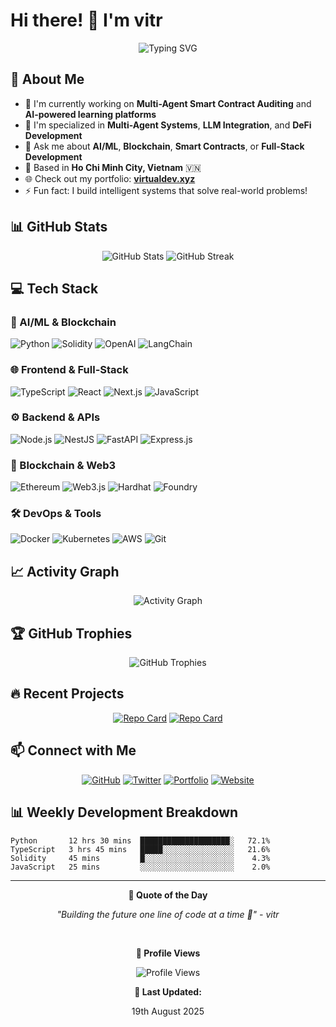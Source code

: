 # Hi there! 👋 I'm vitr

<div align="center">
  <img src="https://readme-typing-svg.herokuapp.com?font=Fira+Code&size=30&pause=1000&color=2E9EF7&center=true&vCenter=true&width=600&lines=AI+%26+Blockchain+Developer;Multi-Agent+Systems+Expert;Smart+Contract+Auditor;Building+the+future+🚀" alt="Typing SVG" />
</div>

## 🚀 About Me

- 🔭 I'm currently working on **Multi-Agent Smart Contract Auditing** and **AI-powered learning platforms**
- 🌱 I'm specialized in **Multi-Agent Systems**, **LLM Integration**, and **DeFi Development**
- 💬 Ask me about **AI/ML**, **Blockchain**, **Smart Contracts**, or **Full-Stack Development**
- 📍 Based in **Ho Chi Minh City, Vietnam** 🇻🇳
- 🌐 Check out my portfolio: **[virtualdev.xyz](https://virtualdev.xyz)**
- ⚡ Fun fact: I build intelligent systems that solve real-world problems!

## 📊 GitHub Stats

<div align="center">
  
  <!-- START:github-stats -->
  <img src="https://github-readme-stats.vercel.app/api?username=USERNAME&show_icons=true&theme=tokyonight&hide_border=true&count_private=true" alt="GitHub Stats" />
  
  <img src="https://github-readme-streak-stats.herokuapp.com/?user=USERNAME&theme=tokyonight&hide_border=true" alt="GitHub Streak" />
  <!-- END:github-stats -->

</div>

## 💻 Tech Stack

<!-- START:tech-stack -->
### 🤖 AI/ML & Blockchain
![Python](https://img.shields.io/badge/Python-3776AB?style=for-the-badge&logo=python&logoColor=white)
![Solidity](https://img.shields.io/badge/Solidity-363636?style=for-the-badge&logo=solidity&logoColor=white)
![OpenAI](https://img.shields.io/badge/OpenAI-412991?style=for-the-badge&logo=openai&logoColor=white)
![LangChain](https://img.shields.io/badge/LangChain-1C3C3C?style=for-the-badge&logo=langchain&logoColor=white)

### 🌐 Frontend & Full-Stack
![TypeScript](https://img.shields.io/badge/TypeScript-007ACC?style=for-the-badge&logo=typescript&logoColor=white)
![React](https://img.shields.io/badge/React-20232A?style=for-the-badge&logo=react&logoColor=61DAFB)
![Next.js](https://img.shields.io/badge/Next.js-000000?style=for-the-badge&logo=next.js&logoColor=white)
![JavaScript](https://img.shields.io/badge/JavaScript-F7DF1E?style=for-the-badge&logo=javascript&logoColor=black)

### ⚙️ Backend & APIs
![Node.js](https://img.shields.io/badge/Node.js-43853D?style=for-the-badge&logo=node.js&logoColor=white)
![NestJS](https://img.shields.io/badge/NestJS-E0234E?style=for-the-badge&logo=nestjs&logoColor=white)
![FastAPI](https://img.shields.io/badge/FastAPI-005571?style=for-the-badge&logo=fastapi&logoColor=white)
![Express.js](https://img.shields.io/badge/Express.js-404D59?style=for-the-badge&logo=express&logoColor=white)

### 🔗 Blockchain & Web3
![Ethereum](https://img.shields.io/badge/Ethereum-3C3C3D?style=for-the-badge&logo=ethereum&logoColor=white)
![Web3.js](https://img.shields.io/badge/Web3.js-F16822?style=for-the-badge&logo=web3.js&logoColor=white)
![Hardhat](https://img.shields.io/badge/Hardhat-FFF100?style=for-the-badge&logo=hardhat&logoColor=black)
![Foundry](https://img.shields.io/badge/Foundry-000000?style=for-the-badge&logo=foundry&logoColor=white)

### 🛠️ DevOps & Tools
![Docker](https://img.shields.io/badge/Docker-2CA5E0?style=for-the-badge&logo=docker&logoColor=white)
![Kubernetes](https://img.shields.io/badge/Kubernetes-326ce5.svg?style=for-the-badge&logo=kubernetes&logoColor=white)
![AWS](https://img.shields.io/badge/AWS-232F3E?style=for-the-badge&logo=amazon-aws&logoColor=white)
![Git](https://img.shields.io/badge/Git-F05032?style=for-the-badge&logo=git&logoColor=white)
<!-- END:tech-stack -->

## 📈 Activity Graph

<!-- START:activity-graph -->
<div align="center">
  <img src="https://github-readme-activity-graph.vercel.app/graph?username=USERNAME&theme=tokyo-night&hide_border=true" alt="Activity Graph" />
</div>
<!-- END:activity-graph -->

## 🏆 GitHub Trophies

<!-- START:github-trophies -->
<div align="center">
  <img src="https://github-profile-trophy.vercel.app/?username=USERNAME&theme=tokyonight&no-frame=true&no-bg=true&row=1&column=7" alt="GitHub Trophies" />
</div>
<!-- END:github-trophies -->

## 🔥 Recent Projects

<!-- START:recent-projects -->
<div align="center">
  
  [![Repo Card](https://github-readme-stats.vercel.app/api/pin/?username=USERNAME&repo=REPO1&theme=tokyonight&hide_border=true)](https://github.com/USERNAME/REPO1)
  [![Repo Card](https://github-readme-stats.vercel.app/api/pin/?username=USERNAME&repo=REPO2&theme=tokyonight&hide_border=true)](https://github.com/USERNAME/REPO2)

</div>
<!-- END:recent-projects -->

## 📫 Connect with Me

<div align="center">
  
  [![GitHub](https://img.shields.io/badge/GitHub-100000?style=for-the-badge&logo=github&logoColor=white)](https://github.com/videv93)
  [![Twitter](https://img.shields.io/badge/Twitter-1DA1F2?style=for-the-badge&logo=twitter&logoColor=white)](https://twitter.com/videv93)
  [![Portfolio](https://img.shields.io/badge/Portfolio-FF5722?style=for-the-badge&logo=google-chrome&logoColor=white)](https://virtualdev.xyz)
  [![Website](https://img.shields.io/badge/Website-4285F4?style=for-the-badge&logo=google-chrome&logoColor=white)](https://vittr.dev)

</div>

## 📊 Weekly Development Breakdown

<!-- START:waka-stats -->
```text
Python       12 hrs 30 mins  ████████████████████░   72.1%
TypeScript   3 hrs 45 mins   █████░░░░░░░░░░░░░░░░   21.6%
Solidity     45 mins         █░░░░░░░░░░░░░░░░░░░░    4.3%
JavaScript   25 mins         ░░░░░░░░░░░░░░░░░░░░░    2.0%
```
<!-- END:waka-stats -->

---

<div align="center">
  
  **💬 Quote of the Day**
  
  <!-- START:quote -->
  <i>"Building the future one line of code at a time 🚀" - vitr</i>
  <!-- END:quote -->
  
  <br/>
  
  **👀 Profile Views**
  
  ![Profile Views](https://komarev.com/ghpvc/?username=videv93&color=2e9ef7&style=flat-square&label=Profile+Views)
  
  **📅 Last Updated:** 
  <!-- START:last-updated -->
  19th August 2025
  <!-- END:last-updated -->

</div>

